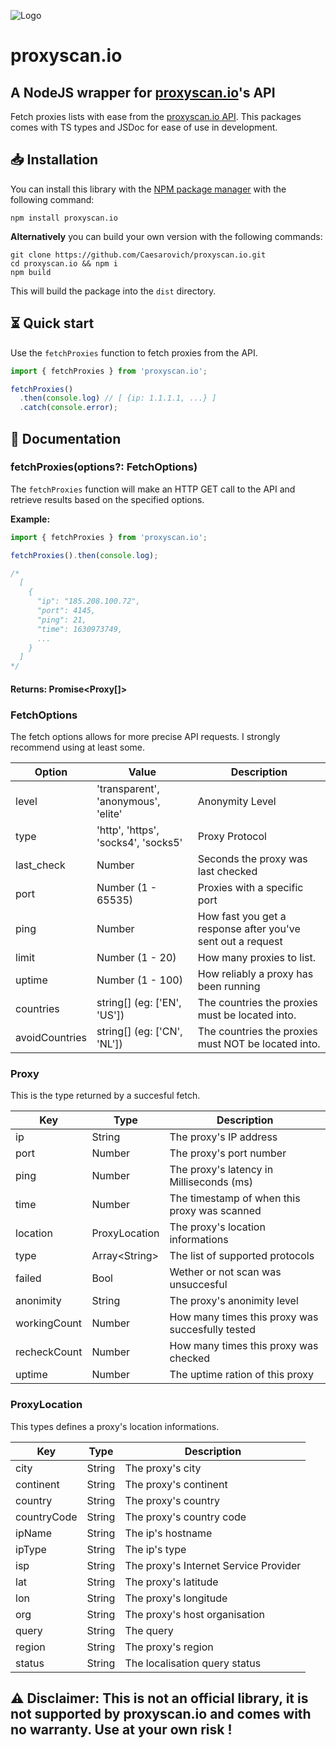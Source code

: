 ![Logo](https://www.proxyscan.io/images/logo.png)

# proxyscan.io

## A NodeJS wrapper for [proxyscan.io](https://proxyscan.io)'s API

Fetch proxies lists with ease from the [proxyscan.io API](https://proxyscan.io/api).
This packages comes with TS types and JSDoc for ease of use in development.

## 📥 Installation

You can install this library with the [NPM package manager](https://www.npmjs.com/) with the following command:

```
npm install proxyscan.io
```

**Alternatively** you can build your own version with the following commands:

```
git clone https://github.com/Caesarovich/proxyscan.io.git
cd proxyscan.io && npm i
npm build
```

This will build the package into the `dist` directory.

## ⏳ Quick start

Use the `fetchProxies` function to fetch proxies from the API.

```js
import { fetchProxies } from 'proxyscan.io';

fetchProxies()
  .then(console.log) // [ {ip: 1.1.1.1, ...} ]
  .catch(console.error);
```

## 📔 Documentation

### fetchProxies(options?: FetchOptions)

The `fetchProxies` function will make an HTTP GET call to the API and retrieve results based on the specified options.

**Example:**

```js
import { fetchProxies } from 'proxyscan.io';

fetchProxies().then(console.log);

/*
  [
    {
      "ip": "185.208.100.72",
      "port": 4145,
      "ping": 21,
      "time": 1630973749,
      ...
    }
  ]
*/
```

#### Returns: Promise<Proxy[]>

### FetchOptions

The fetch options allows for more precise API requests. I strongly recommend using at least some.

| Option         | Value                               | Description                                                 |
| -------------- | ----------------------------------- | ----------------------------------------------------------- |
| level          | 'transparent', 'anonymous', 'elite' | Anonymity Level                                             |
| type           | 'http', 'https', 'socks4', 'socks5' | Proxy Protocol                                              |
| last_check     | Number                              | Seconds the proxy was last checked                          |
| port           | Number (1 - 65535)                  | Proxies with a specific port                                |
| ping           | Number                              | How fast you get a response after you've sent out a request |
| limit          | Number (1 - 20)                     | How many proxies to list.                                   |
| uptime         | Number (1 - 100)                    | How reliably a proxy has been running                       |
| countries      | string[] (eg: ['EN', 'US'])         | The countries the proxies must be located into.             |
| avoidCountries | string[] (eg: ['CN', 'NL'])         | The countries the proxies must NOT be located into.         |

### Proxy

This is the type returned by a succesful fetch.

| Key          | Type           | Description                                      |
| ------------ | -------------- | ------------------------------------------------ |
| ip           | String         | The proxy's IP address                           |
| port         | Number         | The proxy's port number                          |
| ping         | Number         | The proxy's latency in Milliseconds (ms)         |
| time         | Number         | The timestamp of when this proxy was scanned     |
| location     | ProxyLocation  | The proxy's location informations                |
| type         | Array\<String> | The list of supported protocols                  |
| failed       | Bool           | Wether or not scan was unsuccesful               |
| anonimity    | String         | The proxy's anonimity level                      |
| workingCount | Number         | How many times this proxy was succesfully tested |
| recheckCount | Number         | How many times this proxy was checked            |
| uptime       | Number         | The uptime ration of this proxy                  |

### ProxyLocation

This types defines a proxy's location informations.

| Key         | Type   | Description                           |
| ----------- | ------ | ------------------------------------- |
| city        | String | The proxy's city                      |
| continent   | String | The proxy's continent                 |
| country     | String | The proxy's country                   |
| countryCode | String | The proxy's country code              |
| ipName      | String | The ip's hostname                     |
| ipType      | String | The ip's type                         |
| isp         | String | The proxy's Internet Service Provider |
| lat         | String | The proxy's latitude                  |
| lon         | String | The proxy's longitude                 |
| org         | String | The proxy's host organisation         |
| query       | String | The query                             |
| region      | String | The proxy's region                    |
| status      | String | The localisation query status         |

## ⚠️ Disclaimer: This is not an official library, it is not supported by proxyscan.io and comes with no warranty. Use at your own risk !

